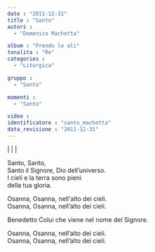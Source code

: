 ```yaml
---
date : "2011-12-31"
title : "Santo"
autori : 
  - "Domenico Machetta"

album : "Prendo le ali"
tonalita : "Re"
categories : 
  - "Liturgica"

gruppo : 
  - "Santo"

momenti : 
  - "Santo"

video : 
identificatore : "santo_machetta"
data_revisione : "2011-12-31"
---
```

  
  
  
  
|   |   |  
  
  
Santo, Santo,  
Santo il Signore, Dio  dell’universo.  
I cieli e la terra sono pieni   
 della tua gloria.  
  
  
Osanna, Osanna,  nell'alto dei cieli.   
Osanna, Osanna,  nell’alto dei cieli.   
  
  
Benedetto Colui che viene nel nome  del Signore.  
  
  
Osanna, Osanna,  nell’alto dei cieli.   
Osanna, Osanna,  nell’alto dei cieli.   
  
